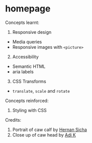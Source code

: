 # homepage

Concepts learnt:

1. Responsive design

  - Media queries
  - Responsive images with `<picture>`

2. Accessibility

  - Semantic HTML
  - aria labels

3. CSS Transforms

  - `translate`, `scale` and `rotate`

Concepts reinforced:

1. Styling with CSS

Credits:

1. Portrait of caw calf by [Hernan Sicha](https://www.pexels.com/@heis/)
2. Close up of caw head by [Adi K](https://www.pexels.com/@adi-k-182036/)
